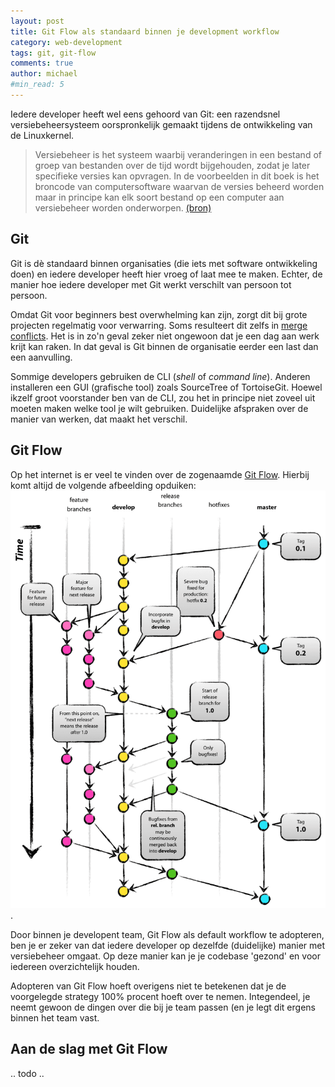 ```yaml
---
layout: post
title: Git Flow als standaard binnen je development workflow
category: web-development
tags: git, git-flow
comments: true
author: michael
#min_read: 5
---
```


Iedere developer heeft wel eens gehoord van Git: een razendsnel versiebeheersysteem oorspronkelijk gemaakt tijdens de ontwikkeling van de Linuxkernel.

> Versiebeheer is het systeem waarbij veranderingen in een bestand of groep van bestanden over de tijd wordt bijgehouden, zodat je later specifieke versies kan opvragen. In de voorbeelden in dit boek is het broncode van computersoftware waarvan de versies beheerd worden maar in principe kan elk soort bestand op een computer aan versiebeheer worden onderworpen.
[(bron)](https://git-scm.com/book/nl/v1/Aan-de-slag-Het-wat-en-waarom-van-versiebeheer)

## Git
Git is dè standaard binnen organisaties (die iets met software ontwikkeling doen) en iedere developer heeft hier vroeg of laat mee te maken. 
Echter, de manier hoe iedere developer met Git werkt verschilt van persoon tot persoon. 

Omdat Git voor beginners best overwhelming kan zijn, zorgt dit bij grote projecten regelmatig voor verwarring. Soms resulteert dit zelfs in [merge conflicts](https://www.git-tower.com/learn/git/ebook/en/command-line/advanced-topics/merge-conflicts).
Het is in zo'n geval zeker niet ongewoon dat je een dag aan werk krijt kan raken. In dat geval is Git binnen de organisatie eerder een last dan een aanvulling. 

Sommige developers gebruiken de CLI (_shell_ of _command line_). Anderen installeren een GUI (grafische tool) zoals SourceTree of TortoiseGit. 
Hoewel ikzelf groot voorstander ben van de CLI, zou het in principe niet zoveel uit moeten maken welke tool je wilt gebruiken. 
Duidelijke afspraken over de manier van werken, dat maakt het verschil. 

## Git Flow
Op het internet is er veel te vinden over de zogenaamde [Git Flow](http://nvie.com/posts/a-successful-git-branching-model/). Hierbij komt altijd de volgende afbeelding opduiken:
![Git Flow stategy by Vincent Driessen.](/assets/git-flow-model.png).

Door binnen je developent team, Git Flow als default workflow te adopteren, ben je er zeker van dat iedere developer op dezelfde (duidelijke) manier met versiebeheer omgaat. Op deze manier kan je je codebase 'gezond' en voor iedereen overzichtelijk houden. 

Adopteren van Git Flow hoeft overigens niet te betekenen dat je de voorgelegde strategy 100% procent hoeft over te nemen. 
Integendeel, je neemt gewoon de dingen over die bij je team passen (en je legt dit ergens binnen het team vast.

## Aan de slag met Git Flow

.. todo ..
